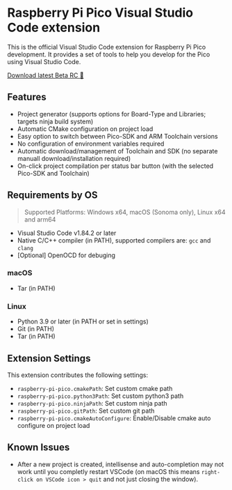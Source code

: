 # Raspberry Pi Pico Visual Studio Code extension

This is the official Visual Studio Code extension for Raspberry Pi Pico development. It provides a set of tools to help you develop for the Pico using Visual Studio Code.

[Download latest Beta RC 📀](https://github.com/paulober/vscode-raspberry-pi-pico/releases/tag/v0.7.3)

## Features

- Project generator (supports options for Board-Type and Libraries; targets ninja build system)
- Automatic CMake configuration on project load
- Easy option to switch between Pico-SDK and ARM Toolchain versions
- No configuration of environment variables required
- Automatic download/management of Toolchain and SDK (no separate manuall download/installation required)
- On-click project compilation per status bar button (with the selected Pico-SDK and Toolchain)

## Requirements by OS

> Supported Platforms: Windows x64, macOS (Sonoma only), Linux x64 and arm64

- Visual Studio Code v1.84.2 or later
- Native C/C++ compiler (in PATH), supported compilers are: `gcc` and `clang`
- \[Optional\] OpenOCD for debuging

### macOS
- Tar (in PATH)

### Linux
- Python 3.9 or later (in PATH or set in settings)
- Git (in PATH)
- Tar (in PATH)

## Extension Settings

This extension contributes the following settings:

* `raspberry-pi-pico.cmakePath`: Set custom cmake path
* `raspberry-pi-pico.python3Path`: Set custom python3 path
* `raspberry-pi-pico.ninjaPath`: Set custom ninja path
* `raspberry-pi-pico.gitPath`: Set custom git path
* `raspberry-pi-pico.cmakeAutoConfigure`: Enable/Disable cmake auto configure on project load

## Known Issues

- After a new project is created, intellisense and auto-completion may not work until you completly restart VSCode (on macOS this means `right-click on VSCode icon > quit` and not just closing the window).
